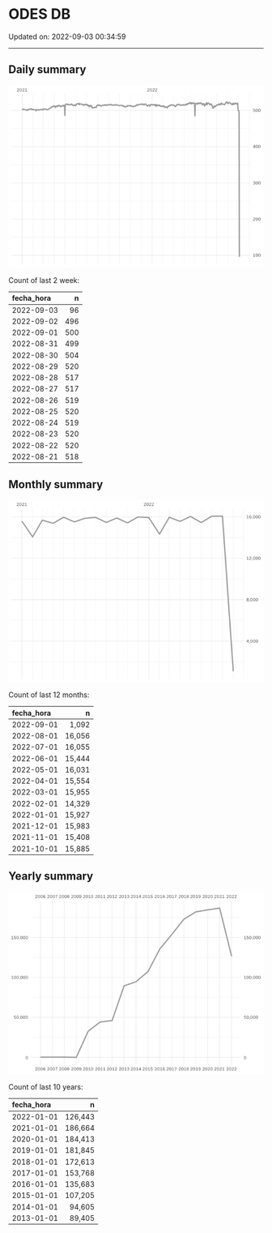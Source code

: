 
# ODES DB

Updated on: 2022-09-03 00:34:59

-----

## Daily summary

![](figures/unnamed-chunk-2-1.png)<!-- -->

Count of last 2 week:

| fecha\_hora |   n |
| :---------- | --: |
| 2022-09-03  |  96 |
| 2022-09-02  | 496 |
| 2022-09-01  | 500 |
| 2022-08-31  | 499 |
| 2022-08-30  | 504 |
| 2022-08-29  | 520 |
| 2022-08-28  | 517 |
| 2022-08-27  | 517 |
| 2022-08-26  | 519 |
| 2022-08-25  | 520 |
| 2022-08-24  | 519 |
| 2022-08-23  | 520 |
| 2022-08-22  | 520 |
| 2022-08-21  | 518 |

## Monthly summary

![](figures/unnamed-chunk-4-1.png)<!-- -->

Count of last 12 months:

| fecha\_hora |      n |
| :---------- | -----: |
| 2022-09-01  |  1,092 |
| 2022-08-01  | 16,056 |
| 2022-07-01  | 16,055 |
| 2022-06-01  | 15,444 |
| 2022-05-01  | 16,031 |
| 2022-04-01  | 15,554 |
| 2022-03-01  | 15,955 |
| 2022-02-01  | 14,329 |
| 2022-01-01  | 15,927 |
| 2021-12-01  | 15,983 |
| 2021-11-01  | 15,408 |
| 2021-10-01  | 15,885 |

## Yearly summary

![](figures/unnamed-chunk-6-1.png)<!-- -->

Count of last 10 years:

| fecha\_hora |       n |
| :---------- | ------: |
| 2022-01-01  | 126,443 |
| 2021-01-01  | 186,664 |
| 2020-01-01  | 184,413 |
| 2019-01-01  | 181,845 |
| 2018-01-01  | 172,613 |
| 2017-01-01  | 153,768 |
| 2016-01-01  | 135,683 |
| 2015-01-01  | 107,205 |
| 2014-01-01  |  94,605 |
| 2013-01-01  |  89,405 |
